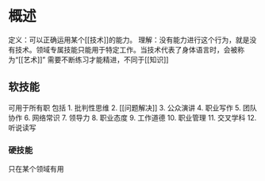 # 概述
定义：可以正确运用某个[[技术]]的能力。
理解：没有能力进行这个行为，就是没有技术。领域专属技能只能用于特定工作。当技术代表了身体语言时，会被称为“[[艺术]]”
需要不断练习才能精进，不同于[[知识]]
## 软技能
可用于所有职
包括
	1. 批判性思维
	2. [[问题解决]]
	3. 公众演讲
	4. 职业写作
	5. 团队协作
	6. 网络常识
	7. 领导力
	8. 职业态度
	9. 工作道德
	10. 职业管理
	11. 交叉学科
	12. 听说读写
### 硬技能
只在某个领域有用
